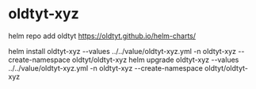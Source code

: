 # oldtyt-xyz

helm repo add oldtyt https://oldtyt.github.io/helm-charts/

helm install oldtyt-xyz --values ../../value/oldtyt-xyz.yml -n oldtyt-xyz --create-namespace oldtyt/oldtyt-xyz
helm upgrade oldtyt-xyz --values ../../value/oldtyt-xyz.yml -n oldtyt-xyz --create-namespace oldtyt/oldtyt-xyz
